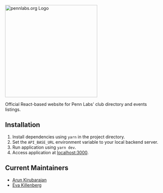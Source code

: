 <a href="https://pennclubs.com" target="_blank" rel="noopener noreferrer"><img width="300" src="https://i.imgur.com/Croau2R.png" alt="pennlabs.org Logo"></a>

Official React-based website for Penn Labs' club directory and events listings.

## Installation
1. Install dependencies using `yarn` in the project directory.
2. Set the `API_BASE_URL` environment variable to your local backend server.
3. Run application using `yarn dev`.
4. Access application at [localhost:3000](http://localhost:3000).

## Current Maintainers
- [Arun Kirubarajan](https://github.com/kirubarajan)
- [Eva Killenberg](https://github.com/evakill)
